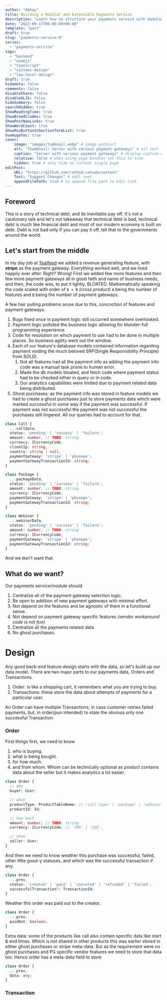```yaml
---
author: "Abhay"
title: Building a Modular and Extensible Payments Service
description: "Learn how to structure your payments service with modularity in mind, allowing for easy integration and scalability as your application grows. Learn the art of building an extensible foundation that can adapt to changing business needs, ensuring robustness and agility, to, at the end of the day, maximize profit."
date: "2023-09-17T00:00:00+00:00"
template: "post"
draft: true
slug: "payments-service-0"
series:
  - "payments-service"
tags:
  - "backend"
  - "nodejs"
  - "typescript"
  - "systems-design"
  - "low-level-design"
draft: true
hidemeta: false
comments: false
disableShare: false
disableHLJS: false
hideSummary: false
searchHidden: true
ShowReadingTime: true
ShowBreadCrumbs: true
ShowPostNavLinks: true
ShowWordCount: true
ShowRssButtonInSectionTermList: true
UseHugoToc: true
cover:
    image: "images/tumbnail.webp" # image path/url
    alt: "Thumbnail: Server with various payment gateways" # alt text
    caption: "Server with various payment gateways" # display caption under cover
    relative: false # when using page bundles set this to true
    hidden: true # only hide on current single page
editPost:
    URL: "https://github.com/rathod-sahaab/content"
    Text: "Suggest Changes" # edit text
    appendFilePath: true # to append file path to Edit link
---
```


## Foreword
This is a story of technical debt, and its inevitable pay off. It's not a cautionary tale and let's not takeaway that technical debt is bad, technical debt is much like financial debt and most of our modern economy is built on debt. Debt is not bad only if you can pay it off, tell that to the governments around the world.

## Let's start from the middle
In my day job at [Tealfeed](https://tealfeed.com) we added a revenue generating feature, with **stripe** as the payment gateway. Everything worked well, and we lived happily ever after. Right? Wrong! First we added few more features and then few more payment gateways all in good faith and name of business needs, and then, the code was, to put it lightly, BLOATED. Mathematically speaking the code scaled with order of `A × B` *(cross product)* `A` being the number of features and `B` being the number of payment gateways.

A few hair pulling problems arose due to this, concoction of features and payment gateways.
1. Bugs fixed once in payment logic still occurred somewhere overlooked.
2. Payment logic polluted the business logic allowing for blunder-full programming experience.
3. Code for resolution on which payment to use had to be done in multiple places. So business agility went out the window.
4. Each of our feature's database models contained information regarding payment voiding the much beloved SRP(Single Responsibility Principle) from SOLID.
    1. Not all features had all the payment info as adding the payment info code was a manual task prone to human error.
    2. Made the db models bloated, and fetch code where payment status had to be checked either in query or in code.
    3. Our analytics capabilities were limited due to payment related data being distributed.
5. Ghost purchases: as the payment info was stored in feature models we had to create a ghost purchases just to store payments data which were marked successful in some way if the payment was successful. If payment was not successful the payment was not successful the purchases still lingered. All our queries had to account for that.

```typescript
class Call {
  ...callData,
  status: 'pending' | 'success' | 'failure';
  amount: number, // TODO: string 
  currency: ICurrencyCode,
  clientIp: string,
  country: string | null,
  paymentGateway: 'stripe' | 'phonepe';
  paymentGatewayTransactionId: string;
}

class Package {
  ...packageData,
  status: 'pending' | 'success' | 'failure';
  amount: number, // TODO: string 
  currency: ICurrencyCode,
  paymentGateway: 'stripe' | 'phonepe';
  paymentGatewayTransactionId: string;
}

class Webinar {
  ...webinarData,
  status: 'pending' | 'success' | 'failure';
  amount: number, // TODO: string 
  currency: ICurrencyCode,
  paymentGateway: 'stripe' | 'phonepe';
  paymentGatewayTransactionId: string;
}
```

And we don't want that.

## What do we want?
Our payments service/module should
1. Centralize all of the payment gateway selection logic.
2. Be open to addition of new payment gateways with minimal effort.
3. Not depend on the features and be agnostic of them in a functional sense.
4. Not depend on payment gateway specific features *(vendor workaround code is not fun)*.
5. Centralize all the payments related data
6. No ghost purchases.

# Design
Any good back-end feature design starts with the data, so let's build up our data model. There are two major parts to our payments data, Orders and Transactions.
1. Order: is like a shopping cart, it remembers what you are trying to buy.
2. Transactions: these store the data about attempts of payments for a particular user.

An Order can have multiple Transactions, in case customer retries failed payments, but, in order(pun intended) to state the obvious only one successful Transaction.

### Order
First things first, we need to know 
1. who is buying.
2. what is being bought.
2. for how much.
3. and from whom.
Whom can be technically optional as product contains data about the seller but it makes analytics a lot easier.
```typescript
class Order {
  // who
  buyer: User;

  // what
  productType: ProductTableName; // 'call_type' | 'package' | 'webinar'
  productId: Id;

  // how much
  amount: number; // TODO: string
  currency: ICurrencyCode; // 'INR' | 'USD',

  // whom
  seller: User;
}
```

And then we need to know weather this purchase was successful, failed, other little good-y statuses, and which was the successful transaction if any.
```typescript
class Order {
  ...prev,
  status: 'created' | 'paid' | 'canceled' | 'refunded' | 'failed';
  successfulTransaction?: TransactionId;
}
```

Weather this order was paid out to the creator.
```typescript
class Order {
  ...prev,
  paidOut: boolean;
}
```

Extra data: some of the products like call also contain specific data like start & end times. Which is not shared in other products this was earlier stored in either ghost purchases or stripe meta-data. But as the requirement were no ghost purchases and PG specific vendor features we need to store that data too. Hence order has a meta-data field to store
```typescript
class Order {
  ...prev,
  data: any;
}
```

### Transaction

